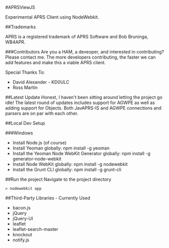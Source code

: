 #APRSViewJS

Experimental APRS Client using NodeWebkit.

##Trademarks

APRS is a registered trademark of APRS Software and Bob Bruninga, WB4APR.

###Contributors
Are you a HAM, a deveoper, and interested in contributing? Please contact me.  The more developers contributing, the faster we can add features and make this a viable APRS client.

Special Thanks To:
- David Alexander - KD0ULC
- Ross Martin

##Latest Update
Honest, I haven't been sitting around letting the project go idle!  The latest round of updates includes support for AGWPE as well as adding support for Objects.  Both JavAPRS-IS and AGWPE connections and parsers are on par with each other.

##Local Dev Setup

###Windows
- Install Node.js (of course)
- Install Yeoman globally: npm install -g yeoman
- Install the Yeoman Node WebKit Generator globally: npm install -g generator-node-webkit
- Install Node WebKit globally: npm install -g nodewebkit
- Install the Grunt CLI globally: npm install -g grunt-cli

##Run the project
Navigate to the project directory

    > nodewebkit app

##Third-Party Libraries - Currently Used
- bacon.js
- jQuery
- jQuery-UI
- leaflet
- leaflet-search-master
- knockout
- notify.js